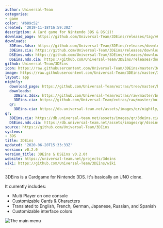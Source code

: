 ```yaml
---
author: Universal-Team
categories:
- game
color: '#b89c52'
created: '2019-11-18T16:59:30Z'
description: A Card game for Nintendo 3DS & DS(i)!
download_page: https://github.com/Universal-Team/3DEins/releases/tag/v0.2.0
downloads:
  3DEins.3dsx: https://github.com/Universal-Team/3DEins/releases/download/v0.2.0/3DEins.3dsx
  3DEins.cia: https://github.com/Universal-Team/3DEins/releases/download/v0.2.0/3DEins.cia
  DSEins.nds: https://github.com/Universal-Team/3DEins/releases/download/v0.2.0/DSEins.nds
  DSEins.nds.cia: https://github.com/Universal-Team/3DEins/releases/download/v0.2.0/DSEins.nds.cia
github: Universal-Team/3DEins
icon: https://raw.githubusercontent.com/Universal-Team/3DEins/master/3ds/app/icon.png
image: https://raw.githubusercontent.com/Universal-Team/3DEins/master/3ds/app/banner.png
layout: app
nightly:
  download_page: https://github.com/Universal-Team/extras/tree/master/builds/3DEins
  downloads:
    3DEins.3dsx: https://github.com/Universal-Team/extras/raw/master/builds/3DEins/3DEins.3dsx
    3DEins.cia: https://github.com/Universal-Team/extras/raw/master/builds/3DEins/3DEins.cia
  qr:
    3DEins.cia: https://db.universal-team.net/assets/images/qr/nightly/3deins.cia.png
qr:
  3DEins.cia: https://db.universal-team.net/assets/images/qr/3deins.cia.png
  DSEins.nds.cia: https://db.universal-team.net/assets/images/qr/dseins.nds.cia.png
source: https://github.com/Universal-Team/3DEins
systems:
- 3DS
title: 3DEins
updated: '2020-06-20T15:33:33Z'
version: v0.2.0
version_title: 3DEins & DSEins v0.2.0!
website: https://universal-team.net/projects/3deins
wiki: https://github.com/Universal-Team/3DEins/wiki
---
```

3DEins is a Cardgame for Nintendo 3DS. It's basically an UNO clone.

It currently includes:
- Multi Player on one console
- Customizable Cards & Characters
- Translated to English, French, German, Japanese, Russian, and Spanish
- Customizable interface colors

![The main menu](https://universal-team.net/images/3deins/mainMenu.png)